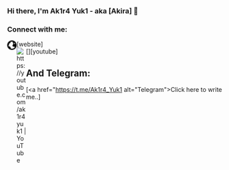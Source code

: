 ### Hi there, I'm Ak1r4 Yuk1 - aka [Akira] 👋

### Connect with me:

<img align="left" alt="akirayuki.it" width="22px" src="https://raw.githubusercontent.com/iconic/open-iconic/master/svg/globe.svg" />[website]
<br />
[<img align="left" alt="https://youtube.com/ak1r4yuk1 | YouTube" width="22px" src="https://cdn.jsdelivr.net/npm/simple-icons@v3/icons/youtube.svg" />][youtube]

## And Telegram:

[<a href="https://t.me/Ak1r4_Yuk1 alt="Telegram">Click here to write me..</a>]

<br />
